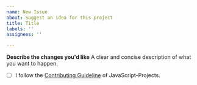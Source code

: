 ```yaml
---
name: New Issue
about: Suggest an idea for this project
title: Title
labels: ''
assignees: ''

---
```


**Describe the changes you'd like**
A clear and concise description of what you want to happen.







<!---Read the contributing guideline-->
<!--checkmark the below box, by adding an 'x'-->
- [ ] I follow the [Contributing Guideline](https://github.com/Shweta2024/JavaScript-Projects/blob/master/ContributingGuidelines.md) of JavaScript-Projects.
